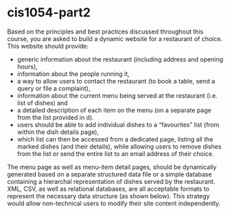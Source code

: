 # cis1054-part2

Based on the principles and best practices discussed throughout this course, you are asked to build a
dynamic website for a restaurant of choice. This website should provide:


* generic information about the restaurant (including address and opening hours),
* information about the people running it,
* a way to allow users to contact the restaurant (to book a table, send a query or file a
complaint),
* information about the current menu being served at the restaurant (i.e. list of dishes) and
* a detailed description of each item on the menu (on a separate page from the list provided
in d). 
* users should be able to add individual dishes to a “favourites” list (from within the dish
details page),
* which list can then be accessed from a dedicated page, listing all the marked dishes (and
their details), while allowing users to remove dishes from the list or send the entire list to an
email address of their choice.


The menu page as well as menu-item detail pages, should be dynamically generated based on a
separate structured data file or a simple database containing a hierarchal representation of dishes
served by the restaurant. XML, CSV, as well as relational databases, are all acceptable formats to
represent the necessary data structure (as shown below). This strategy would allow non-technical
users to modify their site content independently.
